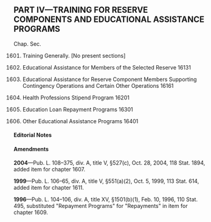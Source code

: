 PART IV—TRAINING FOR RESERVE COMPONENTS AND EDUCATIONAL ASSISTANCE PROGRAMS
----------

Chap. Sec.

1601. Training Generally. [No present sections]

1606. Educational Assistance for Members of the Selected Reserve 16131

1607. Educational Assistance for Reserve Component Members Supporting Contingency Operations and Certain Other Operations 16161

1608. Health Professions Stipend Program 16201

1609. Education Loan Repayment Programs 16301

1611. Other Educational Assistance Programs 16401

#### **Editorial Notes** ####

#### Amendments ####

**2004**—Pub. L. 108–375, div. A, title V, §527(c), Oct. 28, 2004, 118 Stat. 1894, added item for chapter 1607.

**1999**—Pub. L. 106–65, div. A, title V, §551(a)(2), Oct. 5, 1999, 113 Stat. 614, added item for chapter 1611.

**1996**—Pub. L. 104–106, div. A, title XV, §1501(b)(1), Feb. 10, 1996, 110 Stat. 495, substituted "Repayment Programs" for "Repayments" in item for chapter 1609.